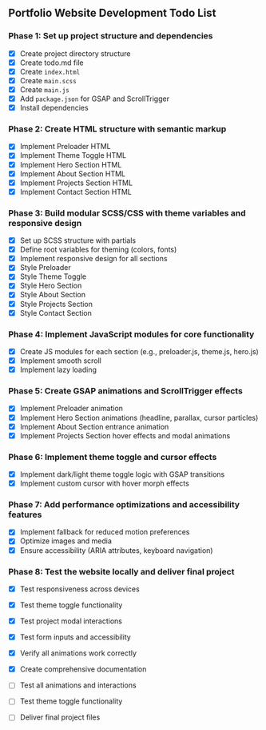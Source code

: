## Portfolio Website Development Todo List

### Phase 1: Set up project structure and dependencies
- [x] Create project directory structure
- [x] Create todo.md file
- [x] Create `index.html`
- [x] Create `main.scss`
- [x] Create `main.js`
- [x] Add `package.json` for GSAP and ScrollTrigger
- [x] Install dependencies

### Phase 2: Create HTML structure with semantic markup
- [x] Implement Preloader HTML
- [x] Implement Theme Toggle HTML
- [x] Implement Hero Section HTML
- [x] Implement About Section HTML
- [x] Implement Projects Section HTML
- [x] Implement Contact Section HTML

### Phase 3: Build modular SCSS/CSS with theme variables and responsive design
- [x] Set up SCSS structure with partials
- [x] Define root variables for theming (colors, fonts)
- [x] Implement responsive design for all sections
- [x] Style Preloader
- [x] Style Theme Toggle
- [x] Style Hero Section
- [x] Style About Section
- [x] Style Projects Section
- [x] Style Contact Section

### Phase 4: Implement JavaScript modules for core functionality
- [x] Create JS modules for each section (e.g., preloader.js, theme.js, hero.js)
- [x] Implement smooth scroll
- [x] Implement lazy loading

### Phase 5: Create GSAP animations and ScrollTrigger effects
- [x] Implement Preloader animation
- [x] Implement Hero Section animations (headline, parallax, cursor particles)
- [x] Implement About Section entrance animation
- [x] Implement Projects Section hover effects and modal animations

### Phase 6: Implement theme toggle and cursor effects
- [x] Implement dark/light theme toggle logic with GSAP transitions
- [x] Implement custom cursor with hover morph effects

### Phase 7: Add performance optimizations and accessibility features
- [x] Implement fallback for reduced motion preferences
- [x] Optimize images and media
- [x] Ensure accessibility (ARIA attributes, keyboard navigation)

### Phase 8: Test the website locally and deliver final project
- [x] Test responsiveness across devices
- [x] Test theme toggle functionality
- [x] Test project modal interactions
- [x] Test form inputs and accessibility
- [x] Verify all animations work correctly
- [x] Create comprehensive documentation
- [ ] Test all animations and interactions
- [ ] Test theme toggle functionality
- [ ] Deliver final project files

